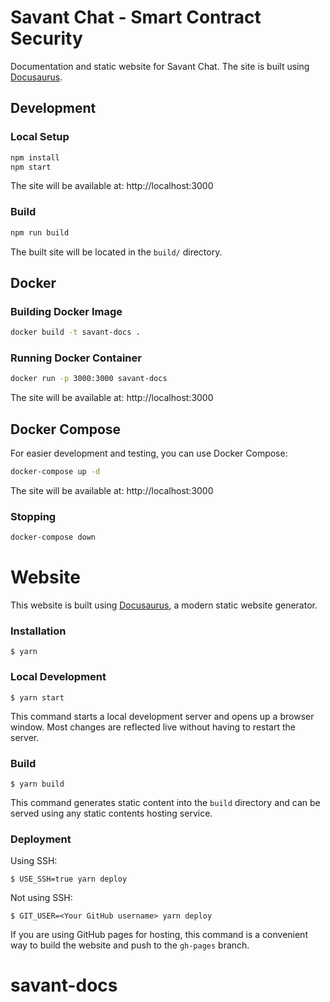 # Savant Chat - Smart Contract Security

Documentation and static website for Savant Chat. The site is built using [Docusaurus](https://docusaurus.io/).

## Development

### Local Setup

```bash
npm install
npm start
```

The site will be available at: http://localhost:3000

### Build

```bash
npm run build
```

The built site will be located in the `build/` directory.

## Docker

### Building Docker Image

```bash
docker build -t savant-docs .
```

### Running Docker Container

```bash
docker run -p 3000:3000 savant-docs
```

The site will be available at: http://localhost:3000

## Docker Compose

For easier development and testing, you can use Docker Compose:

```bash
docker-compose up -d
```

The site will be available at: http://localhost:3000

### Stopping

```bash
docker-compose down
```

# Website

This website is built using [Docusaurus](https://docusaurus.io/), a modern static website generator.

### Installation

```
$ yarn
```

### Local Development

```
$ yarn start
```

This command starts a local development server and opens up a browser window. Most changes are reflected live without having to restart the server.

### Build

```
$ yarn build
```

This command generates static content into the `build` directory and can be served using any static contents hosting service.

### Deployment

Using SSH:

```
$ USE_SSH=true yarn deploy
```

Not using SSH:

```
$ GIT_USER=<Your GitHub username> yarn deploy
```

If you are using GitHub pages for hosting, this command is a convenient way to build the website and push to the `gh-pages` branch.
# savant-docs

